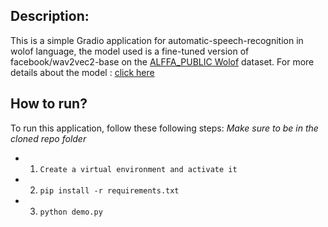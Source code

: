 ## Description:
This is a simple Gradio application for automatic-speech-recognition in wolof language, the model used is a fine-tuned version of facebook/wav2vec2-base on the [ALFFA_PUBLIC Wolof](https://github.com/getalp/ALFFA_PUBLIC/tree/master/ASR/WOLOF) dataset.
For more details about the model : [click here](https://huggingface.co/serge-wilson/wav2vec-base-wolof)
## How to run?
To run this application, follow these following steps:
*Make sure to be in the cloned repo folder*
- 1. ```Create a virtual environment and activate it```
- 2. ```pip install -r requirements.txt```
- 3. ```python demo.py```